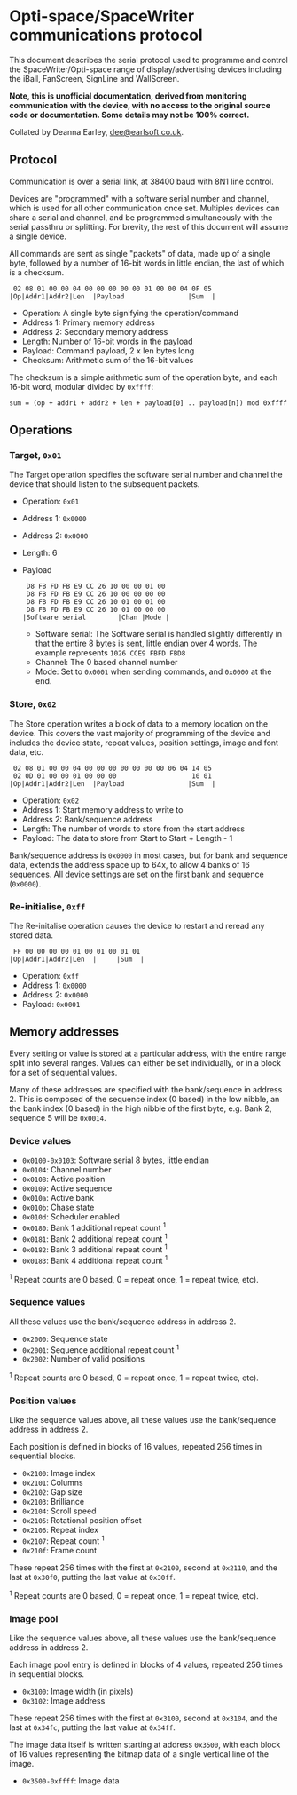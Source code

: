 # Opti-space/SpaceWriter communications protocol #

This document describes the serial protocol used to programme and control the SpaceWriter/Opti-space range of display/advertising devices including the iBall, FanScreen, SignLine and WallScreen.

**Note, this is unofficial documentation, derived from monitoring communication with the device, with no access to the original source code or documentation. Some details may not be 100% correct.**

Collated by Deanna Earley, dee@earlsoft.co.uk.

## Protocol ##

Communication is over a serial link, at 38400 baud with 8N1 line control.

Devices are "programmed" with a software serial number and channel, which is used for all other communication once set.
Multiples devices can share a serial and channel, and be programmed simultaneously with the serial passthru or splitting.
For brevity, the rest of this document will assume a single device.

All commands are sent as single "packets" of data, made up of a single byte, followed by a number of 16-bit words in little endian, the last of which is a checksum.

     02 08 01 00 00 04 00 00 00 00 00 01 00 00 04 0F 05
    |Op|Addr1|Addr2|Len  |Payload                |Sum  |

* Operation: A single byte signifying the operation/command
* Address 1: Primary memory address
* Address 2: Secondary memory address
* Length: Number of 16-bit words in the payload
* Payload: Command payload, 2 x len bytes long
* Checksum: Arithmetic sum of the 16-bit values

The checksum is a simple arithmetic sum of the operation byte, and each 16-bit word, modular divided by `0xffff`:

    sum = (op + addr1 + addr2 + len + payload[0] .. payload[n]) mod 0xffff

## Operations ##

### Target, `0x01` ###

The Target operation specifies the software serial number and channel the device that should listen to the subsequent packets.

* Operation: `0x01`
* Address 1: `0x0000`
* Address 2: `0x0000`
* Length: 6
* Payload

       D8 FB FD FB E9 CC 26 10 00 00 01 00
       D8 FB FD FB E9 CC 26 10 00 00 00 00
       D8 FB FD FB E9 CC 26 10 01 00 01 00
       D8 FB FD FB E9 CC 26 10 01 00 00 00
      |Software serial        |Chan |Mode |

  * Software serial: The Software serial is handled slightly differently in that the entire 8 bytes is sent, little endian over 4 words. The example represents `1026 CCE9 FBFD FBD8`
  * Channel: The 0 based channel number
  * Mode: Set to `0x0001` when sending commands, and `0x0000` at the end.

### Store, `0x02` ###

The Store operation writes a block of data to a memory location on the device.
This covers the vast majority of programming of the device and includes the device state, repeat values, position settings, image and font data, etc.

     02 08 01 00 00 04 00 00 00 00 00 00 00 06 04 14 05
     02 0D 01 00 00 01 00 00 00                   10 01
    |Op|Addr1|Addr2|Len  |Payload                |Sum  |

* Operation: `0x02`
* Address 1: Start memory address to write to
* Address 2: Bank/sequence address
* Length: The number of words to store from the start address
* Payload: The data to store from Start to Start + Length - 1

Bank/sequence address is `0x0000` in most cases, but for bank and sequence data, extends the address space up to 64x, to allow 4 banks of 16 sequences.
All device settings are set on the first bank and sequence (`0x0000`).

### Re-initialise, `0xff` ###

The Re-initalise operation causes the device to restart and reread any stored data.

     FF 00 00 00 00 01 00 01 00 01 01
    |Op|Addr1|Addr2|Len  |     |Sum  |

* Operation: `0xff`
* Address 1: `0x0000`
* Address 2: `0x0000`
* Payload: `0x0001`

## Memory addresses ##

Every setting or value is stored at a particular address, with the entire range split into several ranges.
Values can either be set individually, or in a block for a set of sequential values.

Many of these addresses are specified with the bank/sequence in address 2.
This is composed of the sequence index (0 based) in the low nibble, an the bank index (0 based) in the high nibble of the first byte, e.g. Bank 2, sequence 5 will be `0x0014`.

### Device values ###

* `0x0100-0x0103`: Software serial 8 bytes, little endian
* `0x0104`: Channel number
* `0x0108`: Active position
* `0x0109`: Active sequence
* `0x010a`: Active bank
* `0x010b`: Chase state
* `0x010d`: Scheduler enabled
* `0x0180`: Bank 1 additional repeat count <sup>1</sup>
* `0x0181`: Bank 2 additional repeat count <sup>1</sup>
* `0x0182`: Bank 3 additional repeat count <sup>1</sup>
* `0x0183`: Bank 4 additional repeat count <sup>1</sup>

<sup>1</sup> Repeat counts are 0 based, 0 = repeat once, 1 = repeat twice, etc).

### Sequence values ###

All these values use the bank/sequence address in address 2.

* `0x2000`: Sequence state
* `0x2001`: Sequence additional repeat count <sup>1</sup>
* `0x2002`: Number of valid positions

<sup>1</sup> Repeat counts are 0 based, 0 = repeat once, 1 = repeat twice, etc).

### Position values ###

Like the sequence values above, all these values use the bank/sequence address in address 2.

Each position is defined in blocks of 16 values, repeated 256 times in sequential blocks.

* `0x2100`: Image index
* `0x2101`: Columns
* `0x2102`: Gap size
* `0x2103`: Brilliance
* `0x2104`: Scroll speed
* `0x2105`: Rotational position offset
* `0x2106`: Repeat index
* `0x2107`: Repeat count <sup>1</sup>
* `0x210f`: Frame count

These repeat 256 times with the first at `0x2100`, second at `0x2110`, and the last at `0x30f0`, putting the last value at `0x30ff`.

<sup>1</sup> Repeat counts are 0 based, 0 = repeat once, 1 = repeat twice, etc).

### Image pool ###

Like the sequence values above, all these values use the bank/sequence address in address 2.

Each image pool entry is defined in blocks of 4 values, repeated 256 times in sequential blocks.

* `0x3100`: Image width (in pixels)
* `0x3102`: Image address

These repeat 256 times with the first at `0x3100`, second at `0x3104`, and the last at `0x34fc`, putting the last value at `0x34ff`.

The image data itself is written starting at address `0x3500`, with each block of 16 values representing the bitmap data of a single vertical line of the image.

* `0x3500-0xffff`: Image data
